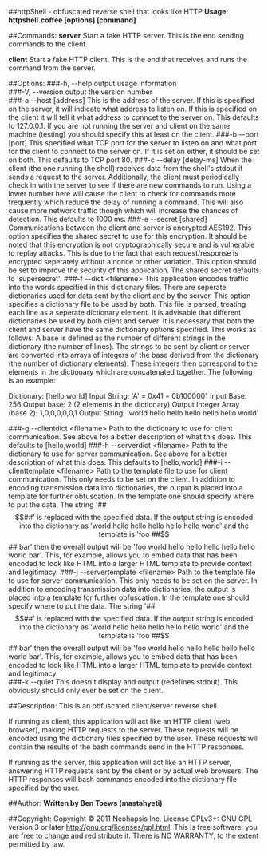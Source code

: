 ##httpShell - obfuscated reverse shell that looks like HTTP
**Usage: httpshell.coffee [options] [command]**

##Commands:
**server** 
Start a fake HTTP server. This is the end sending commands to the client.
    
**client** 
Start a fake HTTP client. This is the end that receives and runs the command from the server.

##Options:
###-h, --help
output usage information  
###-V, --version
output the version number  
###-a --host \[address\]
This is the address of the server. If this is specified on the server, it will indicate what address to listen on. If this is specified on the client it will tell it what address to conncet to the server on. This defaults to 127.0.0.1. If you are not running the server and client on the same machine (testing) you should specify this at least on the client.
###-b --port \[port\]
This specified what TCP port for the server to listen on and what port for the client to connect to the server on. If it is set on either, it should be set on both. This defaults to TCP port 80.
###-c --delay \[delay-ms\]
When the client (the one running the shell) receives data from the shell's stdout if sends a request to the server. Additionally, the client must periodically check in with the server to see if there are new commands to run. Using a lower number here will cause the client to check for commands more frequently which reduce the delay of running a command. This will also cause more network traffic though which will increase the chances of detection. This defaults to 1000 ms.
###-e --secret \[shared\]
Communications between the client and server is encrypted AES192. This option specifies the shared secret to use for this encryption. It should be noted that this encryption is not cryptographically secure and is vulnerable to replay attacks. This is due to the fact that each request/response is encrypted seperately without a nonce or other variation. This option should be set to improve the security of this application. The shared secret defaults to 'supersecret'.
###-f --dict \<filename\>
This application encodes traffic into the words specified in this dictionary files. There are seperate dictionaries used for data sent by the client and by the server. This option specifies a dictionary file to be used by both. This file is parsed, treating each line as a seperate dictionary element. It is advisable that different dictionaries be used by both client and server. It is necessary that both the client and server have the same dictionary options specified. This works as follows: A base is defined as the number of different strings in the dictionary (the number of lines). The strings to be sent by client or server are converted into arrays of integers of the base derived from the dictionary (the number of dictionary elements). These integers then correspond to the elements in the dictionary which are concatenated together. The following is an example:  

Dictionary: \[hello,world\]
Input String: 'A' = 0x41 = 0b1000001
Input Base: 256 
Output base: 2 (2 elements in the dictionary)
Output Integer Array (base 2): 1,0,0,0,0,0,1
Output String: 'world hello hello hello hello hello world'

###-g --clientdict \<filename\>
Path to the dictionary to use for client communication. See above for a better description of what this does. This defaults to \[hello,world\]
###-h --serverdict \<filename\>
Path to the dictionary to use for server communication. See above for a better description of what this does. This defaults to \[hello,world\] 
###-i --clienttemplate \<filename\>
Path to the template file to use for client communication. This only needs to be set on the client. In addition to encoding transmission data into dictionaries, the output is placed into a template for further obfuscation. In the template one should specify where to put the data. The string '##$$##' is replaced with the specified data. If the output string is encoded into the dictionary as 'world hello hello hello hello hello world' and the template is 'foo ##$$## bar' then the overall output will be 'foo world hello hello hello hello hello world bar'. This, for example, allows you to embed data that has been encoded to look like HTML into a larger HTML template to provide context and legitimacy. 
###-j --servertemplate \<filename\>
Path to the template file to use for server communication. This only needs to be set on the server. In addition to encoding transmission data into dictionaries, the output is placed into a template for further obfuscation. In the template one should specify where to put the data. The string '##$$##' is replaced with the specified data. If the output string is encoded into the dictionary as 'world hello hello hello hello hello world' and the template is 'foo ##$$## bar' then the overall output will be 'foo world hello hello hello hello hello world bar'. This, for example, allows you to embed data that has been encoded to look like HTML into a larger HTML template to provide context and legitimacy.  
###-k --quiet
This doesn't display and output (redefines stdout). This obviously should only ever be set on the client.

##Description:
This is an obfuscated client/server reverse shell. 

If running as client, this application will act like an HTTP client (web browser),
making HTTP requests to the server. These requests will be encoded using the dictionary
files specified by the user. These requests will contain the results of the bash commands
send in the HTTP responses.

If running as the server, this application will act like an HTTP server, answering HTTP requests
sent by the client or by actual web browsers. The HTTP responses will bash commands encoded
into the dictionary file specified by the user.

##Author:
**Written by Ben Toews (mastahyeti)**

##Copyright:
Copyright © 2011 Neohapsis Inc. License GPLv3+: GNU GPL version 3 or later <http://gnu.org/licenses/gpl.html>.
This is free software: you are free to change and redistribute it.  There is NO WARRANTY, to the extent permitted by law.

